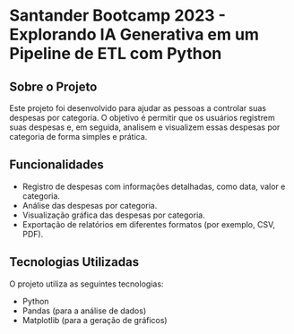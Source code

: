 # Santander Bootcamp 2023 - Explorando IA Generativa em um Pipeline de ETL com Python 

## Sobre o Projeto

Este projeto foi desenvolvido para ajudar as pessoas a controlar suas despesas por categoria. O objetivo é permitir que os usuários registrem suas despesas e, em seguida, analisem e visualizem essas despesas por categoria de forma simples e prática.

## Funcionalidades

- Registro de despesas com informações detalhadas, como data, valor e categoria.
- Análise das despesas por categoria.
- Visualização gráfica das despesas por categoria.
- Exportação de relatórios em diferentes formatos (por exemplo, CSV, PDF).

## Tecnologias Utilizadas

O projeto utiliza as seguintes tecnologias:

- Python
- Pandas (para a análise de dados)
- Matplotlib (para a geração de gráficos)
